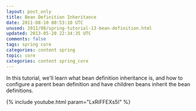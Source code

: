 ```yaml
---           
layout: post_only
title: Bean Definition Inheritance
date: 2011-08-10 00:53:10 UTC
unused: 2011/08/spring-tutorial-13-bean-definition.html
updated: 2013-05-20 22:34:35 UTC
comments: false
tags: spring core
categories: content spring
topic: core
categories: content spring_core
---
```


In this tutorial, we'll learn what bean definition inheritance is, and how to configure a parent bean definition and have children beans inherit the bean definitions. 

{% include youtube.html param="LxRiFFEXs5I" %}
